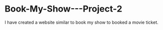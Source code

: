 # Book-My-Show---Project-2
I have created a website similar to book my show to booked a movie ticket.
